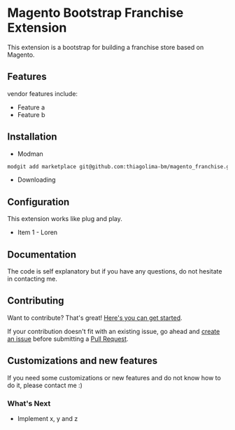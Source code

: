 # Magento Bootstrap Franchise Extension

This extension is a bootstrap for building a franchise store based on Magento. 

## Features

vendor features include:

* Feature a
* Feature b

## Installation
* Modman
```bash
modgit add marketplace git@github.com:thiagolima-bm/magento_franchise.git 
```
* Downloading

## Configuration

This extension works like plug and play. 

* Item 1 - Loren

## Documentation

The code is self explanatory but if you have any questions, do not hesitate in contacting me.


## Contributing

Want to contribute? That's great! [Here's you can get started](https://guides.github.com/activities/contributing-to-open-source/#contributing).

If your contribution doesn't fit with an existing issue, go ahead and [create an issue](https://github.com/thiagolima-bm/magento_franchise/issues/new) before submitting a [Pull Request](https://help.github.com/articles/about-pull-requests/).


## Customizations and new features
If you need some customizations or new features and do not know how to do it, please contact me :) 

### What's Next
* Implement x, y and z
